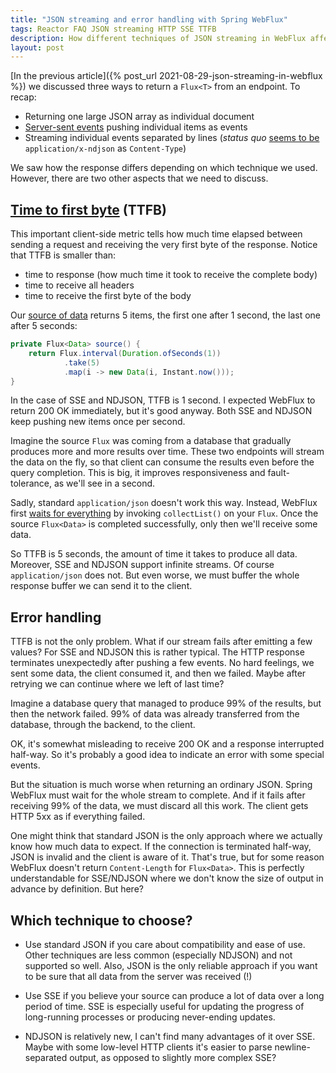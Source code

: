 ```yaml
---
title: "JSON streaming and error handling with Spring WebFlux"
tags: Reactor FAQ JSON streaming HTTP SSE TTFB
description: How different techniques of JSON streaming in WebFlux affect TTFB and error handling?
layout: post
---
```


[In the previous article]({% post_url 2021-08-29-json-streaming-in-webflux %}) we discussed three ways to return a `Flux<T>` from an endpoint.
To recap:

* Returning one large JSON array as individual document
* [Server-sent events](https://developer.mozilla.org/en-US/docs/Web/API/Server-sent_events/Using_server-sent_events) pushing individual items as events
* Streaming individual events separated by lines (_status quo_ [seems to be](https://github.com/spring-projects/spring-framework/issues/21283) `application/x-ndjson` as `Content-Type`)

We saw how the response differs depending on which technique we used.
However, there are two other aspects that we need to discuss.

## [Time to first byte](https://developer.mozilla.org/en-US/docs/Glossary/time_to_first_byte) (TTFB)

This important client-side metric tells how much time elapsed between sending a request and receiving the very first byte of the response.
Notice that TTFB is smaller than:

* time to response (how much time it took to receive the complete body)
* time to receive all headers
* time to receive the first byte of the body

Our [source of data](https://github.com/nurkiewicz/json-streaming/blob/master/src/main/java/com/nurkiewicz/jsonstreaming/StreamingController.java) returns 5 items, the first one after 1 second, the last one after 5 seconds:

```java
private Flux<Data> source() {
    return Flux.interval(Duration.ofSeconds(1))
            .take(5)
            .map(i -> new Data(i, Instant.now()));
}
```

In the case of SSE and NDJSON, TTFB is 1 second.
I expected WebFlux to return 200 OK immediately, but it's good anyway.
Both SSE and NDJSON keep pushing new items once per second.

Imagine the source `Flux` was coming from a database that gradually produces more and more results over time.
These two endpoints will stream the data on the fly, so that client can consume the results even before the query completion.
This is big, it improves responsiveness and fault-tolerance, as we'll see in a second.

Sadly, standard `application/json` doesn't work this way.
Instead, WebFlux first [waits for everything](https://github.com/spring-projects/spring-framework/blob/v5.3.9/spring-web/src/main/java/org/springframework/http/codec/json/AbstractJackson2Encoder.java#L187) by invoking `collectList()` on your `Flux`.
Once the source `Flux<Data>` is completed successfully, only then we'll receive some data.

So TTFB is 5 seconds, the amount of time it takes to produce all data.
Moreover, SSE and NDJSON support infinite streams.
Of course `application/json` does not.
But even worse, we must buffer the whole response buffer we can send it to the client.

## Error handling

TTFB is not the only problem.
What if our stream fails after emitting a few values?
For SSE and NDJSON this is rather typical.
The HTTP response terminates unexpectedly after pushing a few events.
No hard feelings, we sent some data, the client consumed it, and then we failed.
Maybe after retrying we can continue where we left of last time?

Imagine a database query that managed to produce 99% of the results, but then the network failed.
99% of data was already transferred from the database, through the backend, to the client.

OK, it's somewhat misleading to receive 200 OK and a response interrupted half-way.
So it's probably a good idea to indicate an error with some special events.

But the situation is much worse when returning an ordinary JSON.
Spring WebFlux must wait for the whole stream to complete.
And if it fails after receiving 99% of the data, we must discard all this work.
The client gets HTTP 5xx as if everything failed.

One might think that standard JSON is the only approach where we actually know how much data to expect.
If the connection is terminated half-way, JSON is invalid and the client is aware of it.
That's true, but for some reason WebFlux doesn't return `Content-Length` for `Flux<Data>`.
This is perfectly understandable for SSE/NDJSON where we don't know the size of output in advance by definition.
But here?

## Which technique to choose?

* Use standard JSON if you care about compatibility and ease of use.
Other techniques are less common (especially NDJSON) and not supported so well.
Also, JSON is the only reliable approach if you want to be sure that all data from the server was received (!)

* Use SSE if you believe your source can produce a lot of data over a long period of time.
SSE is especially useful for updating the progress of long-running processes or producing never-ending updates.

* NDJSON is relatively new, I can't find many advantages of it over SSE.
Maybe with some low-level HTTP clients it's easier to parse newline-separated output, as opposed to slightly more complex SSE?
